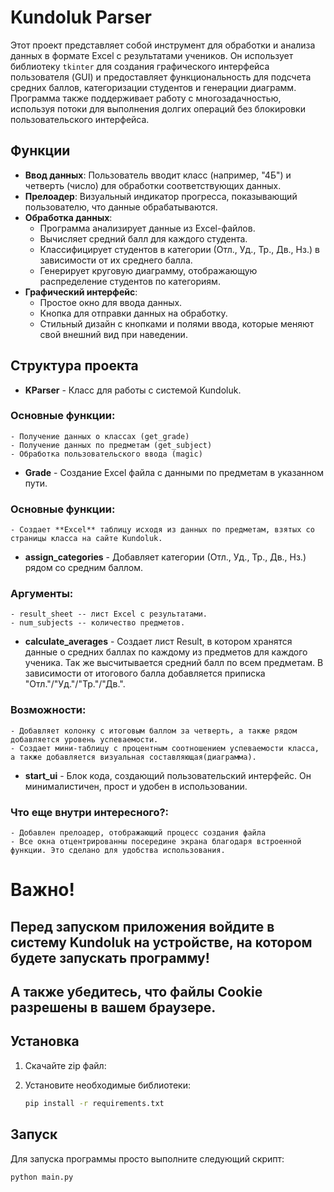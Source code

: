 # Kundoluk Parser

Этот проект представляет собой инструмент для обработки и анализа данных в формате Excel с результатами учеников. Он использует библиотеку `tkinter` для создания графического интерфейса пользователя (GUI) и предоставляет функциональность для подсчета средних баллов, категоризации студентов и генерации диаграмм. Программа также поддерживает работу с многозадачностью, используя потоки для выполнения долгих операций без блокировки пользовательского интерфейса.

## Функции

- **Ввод данных**: Пользователь вводит класс (например, "4Б") и четверть (число) для обработки соответствующих данных.
- **Прелоадер**: Визуальный индикатор прогресса, показывающий пользователю, что данные обрабатываются.
- **Обработка данных**:
  - Программа анализирует данные из Excel-файлов.
  - Вычисляет средний балл для каждого студента.
  - Классифицирует студентов в категории (Отл., Уд., Тр., Дв., Нз.) в зависимости от их среднего балла.
  - Генерирует круговую диаграмму, отображающую распределение студентов по категориям.
- **Графический интерфейс**:
  - Простое окно для ввода данных.
  - Кнопка для отправки данных на обработку.
  - Стильный дизайн с кнопками и полями ввода, которые меняют свой внешний вид при наведении.


## Структура проекта
- **KParser** - Класс для работы с системой Kundoluk.
 ### Основные функции:
    - Получение данных о классах (get_grade)
    - Получение данных по предметам (get_subject)
    - Обработка пользовательского ввода (magic)

- **Grade** - Создание Excel файла с данными по предметам в указанном пути.
 ### Основные функции:
    - Создает **Excel** таблицу исходя из данных по предметам, взятых со страницы класса на сайте Kundoluk.

- **assign_categories** - Добавляет категории (Отл., Уд., Тр., Дв., Нз.) рядом со средним баллом.
 ### Аргументы:
    - result_sheet -- лист Excel с результатами.
    - num_subjects -- количество предметов.

- **calculate_averages** - Создает лист Result, в котором хранятся данные о средних баллах по каждому из предметов для каждого ученика. Так же высчитывается средний балл по всем предметам. В зависимости от итогового балла добавляется приписка "Отл."/"Уд."/"Тр."/"Дв.".
 ### Возможности:
    - Добавляет колонку с итоговым баллом за четверть, а также рядом добавляется уровень успеваемости.
    - Создает мини-таблицу с процентным соотношением успеваемости класса, а также добавляется визуальная составляющая(диаграмма).

- **start_ui** - Блок кода, создающий пользовательский интерфейс. Он минималистичен, прост и удобен в использовании.
 ### Что еще внутри интересного?:
    - Добавлен прелоадер, отображающий процесс создания файла
    - Все окна отцентрированны посередине экрана благодаря встроенной функции. Это сделано для удобства использования.

# Важно!
## **Перед запуском приложения войдите в систему Kundoluk на устройстве, на котором будете запускать программу!**
## А также убедитесь, что файлы Cookie разрешены в вашем браузере.


## Установка

1. Скачайте zip файл:

2. Установите необходимые библиотеки:

    ```bash
    pip install -r requirements.txt
    ```

## Запуск

Для запуска программы просто выполните следующий скрипт:

```bash
python main.py
